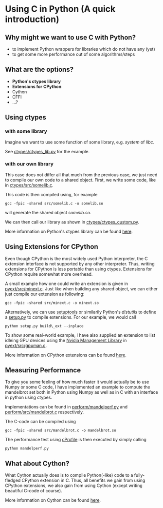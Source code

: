 # Using C in Python (A quick introduction)

## Why might we want to use C with Python?
- to implement Python wrappers for libraries which do not have any (yet)
- to get some more performance out of some algorithms/steps

## What are the options?
- **Python's ctypes library**
- **Extensions for CPython**
- Cython
- CFFI
- ...?

## Using ctypes
### with some library
Imagine we want to use some function of some library, e.g. *system* of *libc*.

See [ctypes/ctypes\_lib.py](ctypes/ctypes_lib.py) for the example.

### with our own library
This case does not differ all that much from the previous case, we just need to compile our own code to a shared object.
First, we write some code, like in [ctypes/src/somelib.c](ctypes/src/somelib.c).

This code is then compiled using, for example

```
gcc -fpic -shared src/somelib.c -o somelib.so
```

will generate the shared object *somelib.so*.

We can then call our library as shown in [ctypes/ctypes\_custom.py](ctypes/ctypes_custom.py).

More information on Python's ctypes library can be found [here](https://docs.python.org/3/library/ctypes.html).

## Using Extensions for CPython
Even though CPython is the most widely used Python interpreter, the C extension interface is not supported by any other interpreter.
Thus, writing extensions for CPython is less portable than using ctypes.
Extensions for CPython require somewhat more overhead.

A small example how one could write an extension is given in [pyext/src/minext.c](pyext/src/minext.c).
Just like when building any shared object, we can either just compile our extension as following:

```
gcc -fpic -shared src/minext.c -o minext.so
```

Alternatively, we can use [setuptools](https://setuptools.readthedocs.io/en/latest/) or similarily Python's *distutils* to define a [setup.py](pyext/setup.py) to compile extensions. For our example, we would call

```
python setup.py build\_ext --inplace
```

To show some real-world example, I have also supplied an extension to list idleing GPU devices using the [Nvidia Management Library](https://developer.nvidia.com/nvidia-management-library-nvml) in [pyext/src/gpuman.c](pyext/src/gpuman.c).

More information on CPython extensions can be found [here](https://docs.python.org/3/extending/extending.html).

## Measuring Performance
To give you some feeling of how much faster it would actually be to use Numpy or some C code, I have implemented an example to compute the mandelbrot set both in Python using Numpy as well as in C with an interface in python using ctypes.

Implementations can be found in [perform/mandelperf.py](perform/mandelperf.py) and [perform/src/mandelbrot.c](perform/src/mandelbrot.c) respectively.

The C-code can be compiled using

```
gcc -fpic -shared src/mandelbrot.c -o mandelbrot.so
```

The performance test using [cProfile](https://docs.python.org/3/library/profile.html) is then executed by simply calling

```
python mandelperf.py
```

## What about Cython?
What Cython actually does is to compile Python(-like) code to a fully-fledged CPython extension in C.
Thus, all benefits we gain from using CPython extensions, we also gain from using Cython (except writing beautiful C-code of course).

More information on Cython can be found [here](http://docs.cython.org/en/latest/src/tutorial/cython_tutorial.html).

